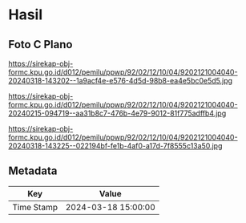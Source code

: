 # Hasil

## Foto C Plano

https://sirekap-obj-formc.kpu.go.id/d012/pemilu/ppwp/92/02/12/10/04/9202121004040-20240318-143202--1a9acf4e-e576-4d5d-98b8-ea4e5bc0e5d5.jpg

https://sirekap-obj-formc.kpu.go.id/d012/pemilu/ppwp/92/02/12/10/04/9202121004040-20240215-094719--aa31b8c7-476b-4e79-9012-81f775adffb4.jpg

https://sirekap-obj-formc.kpu.go.id/d012/pemilu/ppwp/92/02/12/10/04/9202121004040-20240318-143225--022194bf-fe1b-4af0-a17d-7f8555c13a50.jpg


## Metadata

| Key        | Value               |
| ---------- | ------------------- |
| Time Stamp | 2024-03-18 15:00:00 |



